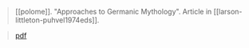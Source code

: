 > [[polome]]. "Approaches to Germanic Mythology". Article in [[larson-littleton-puhvel1974eds]].

> [pdf](polome1974.pdf)